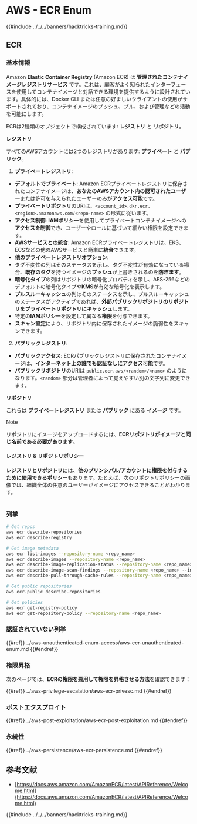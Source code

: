 # AWS - ECR Enum

{{#include ../../../banners/hacktricks-training.md}}

## ECR

### 基本情報

Amazon **Elastic Container Registry** (Amazon ECR) は **管理されたコンテナイメージレジストリサービス** です。これは、顧客がよく知られたインターフェースを使用してコンテナイメージと対話できる環境を提供するように設計されています。具体的には、Docker CLI または任意の好ましいクライアントの使用がサポートされており、コンテナイメージのプッシュ、プル、および管理などの活動を可能にします。

ECRは2種類のオブジェクトで構成されています: **レジストリ** と **リポジトリ**。

**レジストリ**

すべてのAWSアカウントには2つのレジストリがあります: **プライベート** と **パブリック**。

1. **プライベートレジストリ**:

- **デフォルトでプライベート**: Amazon ECRプライベートレジストリに保存されたコンテナイメージは、**あなたのAWSアカウント内の認可されたユーザー**または許可を与えられたユーザーのみが**アクセス可能**です。
- **プライベートリポジトリ**のURIは、`<account_id>.dkr.ecr.<region>.amazonaws.com/<repo-name>` の形式に従います。
- **アクセス制御**: **IAMポリシー**を使用してプライベートコンテナイメージへの**アクセスを制御**でき、ユーザーやロールに基づいて細かい権限を設定できます。
- **AWSサービスとの統合**: Amazon ECRプライベートレジストリは、EKS、ECSなどの他のAWSサービスと簡単に**統合**できます。
- **他のプライベートレジストリオプション**:
- タグ不変性の列はそのステータスを示し、タグ不変性が有効になっている場合、**既存のタグ**を持つイメージの**プッシュ**が上書きされるのを**防ぎます**。
- **暗号化タイプ**の列はリポジトリの暗号化プロパティを示し、AES-256などのデフォルトの暗号化タイプや**KMS**が有効な暗号化を表示します。
- **プルスルーキャッシュ**の列はそのステータスを示し、プルスルーキャッシュのステータスがアクティブであれば、**外部パブリックリポジトリのリポジトリをプライベートリポジトリにキャッシュ**します。
- 特定の**IAMポリシー**を設定して異なる**権限**を付与できます。
- **スキャン設定**により、リポジトリ内に保存されたイメージの脆弱性をスキャンできます。

2. **パブリックレジストリ**:

- **パブリックアクセス**: ECRパブリックレジストリに保存されたコンテナイメージは、**インターネット上の誰でも認証なしにアクセス可能**です。
- **パブリックリポジトリ**のURIは `public.ecr.aws/<random>/<name>` のようになります。`<random>` 部分は管理者によって覚えやすい別の文字列に変更できます。

**リポジトリ**

これらは **プライベートレジストリ** または **パブリック** にある **イメージ** です。

> [!NOTE]
> リポジトリにイメージをアップロードするには、**ECRリポジトリがイメージと同じ名前である必要があります**。

#### レジストリ & リポジトリポリシー

**レジストリとリポジトリ**には、**他のプリンシパル/アカウントに権限を付与するために使用できるポリシー**もあります。たとえば、次のリポジトリポリシーの画像では、組織全体の任意のユーザーがイメージにアクセスできることがわかります。

<figure><img src="../../../images/image (280).png" alt=""><figcaption></figcaption></figure>

### 列挙
```bash
# Get repos
aws ecr describe-repositories
aws ecr describe-registry

# Get image metadata
aws ecr list-images --repository-name <repo_name>
aws ecr describe-images --repository-name <repo_name>
aws ecr describe-image-replication-status --repository-name <repo_name> --image-id <image_id>
aws ecr describe-image-scan-findings --repository-name <repo_name> --image-id <image_id>
aws ecr describe-pull-through-cache-rules --repository-name <repo_name> --image-id <image_id>

# Get public repositories
aws ecr-public describe-repositories

# Get policies
aws ecr get-registry-policy
aws ecr get-repository-policy --repository-name <repo_name>
```
### 認証されていない列挙

{{#ref}}
../aws-unauthenticated-enum-access/aws-ecr-unauthenticated-enum.md
{{#endref}}

### 権限昇格

次のページでは、**ECRの権限を悪用して権限を昇格させる方法**を確認できます：

{{#ref}}
../aws-privilege-escalation/aws-ecr-privesc.md
{{#endref}}

### ポストエクスプロイト

{{#ref}}
../aws-post-exploitation/aws-ecr-post-exploitation.md
{{#endref}}

### 永続性

{{#ref}}
../aws-persistence/aws-ecr-persistence.md
{{#endref}}

## 参考文献

- [https://docs.aws.amazon.com/AmazonECR/latest/APIReference/Welcome.html](https://docs.aws.amazon.com/AmazonECR/latest/APIReference/Welcome.html)

{{#include ../../../banners/hacktricks-training.md}}
